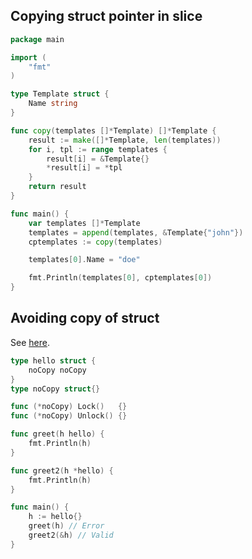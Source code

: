 
## Copying struct pointer in slice
```go
package main

import (
	"fmt"
)

type Template struct {
	Name string
}

func copy(templates []*Template) []*Template {
	result := make([]*Template, len(templates))
	for i, tpl := range templates {
		result[i] = &Template{}
		*result[i] = *tpl
	}
	return result
}

func main() {
	var templates []*Template
	templates = append(templates, &Template{"john"})
	cptemplates := copy(templates)

	templates[0].Name = "doe"

	fmt.Println(templates[0], cptemplates[0])
}
```

## Avoiding copy of struct

See [here](https://github.com/golang/go/issues/8005#issuecomment-190753527).

```go
type hello struct {
	noCopy noCopy
}
type noCopy struct{}

func (*noCopy) Lock()   {}
func (*noCopy) Unlock() {}

func greet(h hello) {
	fmt.Println(h)
}

func greet2(h *hello) {
	fmt.Println(h)
}

func main() {
	h := hello{}
	greet(h) // Error
	greet2(&h) // Valid
}
```

